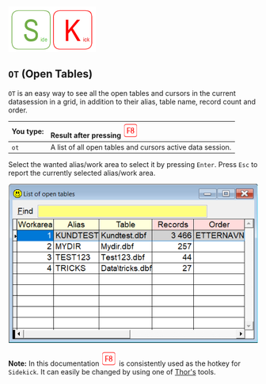 [![Sidekick](Images/SKLogo.png)](../README.md)

## `OT` (Open Tables)

`OT` is an easy way to see all the open tables and cursors in the current datasession in a grid, in addition to their alias, table name, record count and order. 


| You type:                |        Result after pressing ![`F8`](Images/F8.png) |
|:-------------------------|:----------------------------------------------------------|
| `ot`                       | A list of all open tables and cursors active data session.  |

Select the wanted alias/work area to select it by pressing `Enter`. 
Press `Esc` to report the currently selected alias/work area.

![skot](./Images/skot.png)

**Note:** In this documentation ![`F8`](Images/F8.png) is consistently used as the hotkey for `Sidekick`. It can easily be changed by using one of [Thor's](https://github.com/VFPX/Thor) tools. 

